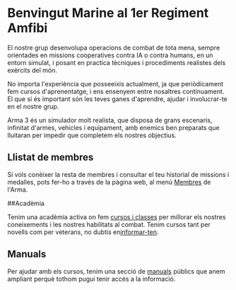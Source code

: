 # **Benvingut Marine al 1er Regiment Amfibi**

El nostre grup desenvolupa operacions de combat de tota mena, sempre orientades en missions cooperatives contra IA o contra humans, en un entorn simulat, i posant en practica tècniques i procediments realistes dels exèrcits del món.

No importa l'experiència que posseeixis actualment, ja que periòdicament fem
cursos d'aprenentatge, i ens ensenyem entre nosaltres contínuament. El que sí
és important són les teves ganes d'aprendre, ajudar i involucrar-te en el nostre
grup.

Arma 3 és un simulador molt realista, que disposa de grans escenaris, infinitat
d'armes, vehicles i equipament, amb enemics ben preparats que lluitaran per
impedir que completem els nostres objectius.

## Llistat de membres

Si vols conèixer la resta de membres i consultar el teu historial de missions i medalles, pots fer-ho a través de la pàgina web, al menú [Membres](http://www.cavallersdelcel.cat/forums/forums/membres.171) de l'Arma.

##Acadèmia

Tenim una acadèmia activa on fem [cursos i classes](http://www.cavallersdelcel.cat/forums/threads/rangs-i-cursos.5202/) per millorar els nostres coneixements i les nostres habilitats al combat. Tenim cursos tant per novells com per veterans, no dubtis en[informar-ten](http://www.cavallersdelcel.cat/forums/forums/acad%C3%A8mia.61/). 

## Manuals

Per ajudar amb els cursos, tenim una secció de [manuals](http://arma.cavallersdelcel.cat/) públics que anem ampliant perquè tothom pugui tenir accés a la informació.